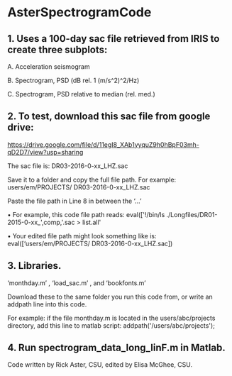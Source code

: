 # AsterSpectrogramCode

## 1. Uses a 100-day sac file retrieved from IRIS to create three subplots: 
 
  A. Acceleration seismogram
  
  B. Spectrogram, PSD (dB rel. 1 (m/s^2)^2/Hz)
  
  C. Spectrogram, PSD relative to median (rel. med.)

## 2. To test, download this sac file from google drive: 
  
  https://drive.google.com/file/d/11egI8_XAb1yyquZ9h0hBpF03mh-qD2D7/view?usp=sharing
  
  The sac file is: DR03-2016-0-xx_LHZ.sac
  
  Save it to a folder and copy the full file path. 
  For example: users/em/PROJECTS/ DR03-2016-0-xx_LHZ.sac
  
  Paste the file path in Line 8 in between the ‘…’
  
  •	For example, this code file path reads:
  eval(['!/bin/ls ./Longfiles/DR01-2015-0-xx_',comp,'.sac > list.all'
  
  •	Your edited file path might look something like is: 
  eval([‘users/em/PROJECTS/ DR03-2016-0-xx_LHZ.sac])

## 3. Libraries. 

  ‘monthday.m’ , ‘load_sac.m’ , and ‘bookfonts.m’ 

  Download these to the same folder you run this code from, or write an addpath line into this code. 
  
  For example: if the file monthday.m is located in the users/abc/projects directory, add this line to matlab script: addpath('/users/abc/projects');

## 4. Run spectrogram_data_long_linF.m in Matlab.

  Code written by Rick Aster, CSU, edited by Elisa McGhee, CSU.

